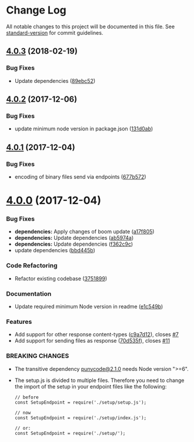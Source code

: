 # Change Log

All notable changes to this project will be documented in this file. See [standard-version](https://github.com/conventional-changelog/standard-version) for commit guidelines.

<a name="4.0.3"></a>
## [4.0.3](https://github.com/micromata/http-fake-backend/compare/4.0.2...4.0.3) (2018-02-19)


### Bug Fixes

* Update dependencies ([89ebc52](https://github.com/micromata/http-fake-backend/commit/89ebc52))



<a name="4.0.2"></a>
## [4.0.2](https://github.com/micromata/http-fake-backend/compare/4.0.1...4.0.2) (2017-12-06)


### Bug Fixes

* update minimum node version in package.json ([131d0ab](https://github.com/micromata/http-fake-backend/commit/131d0ab))



<a name="4.0.1"></a>
## [4.0.1](https://github.com/micromata/http-fake-backend/compare/4.0.0...4.0.1) (2017-12-04)


### Bug Fixes

* encoding of binary files send via endpoints ([677b572](https://github.com/micromata/http-fake-backend/commit/677b572))



<a name="4.0.0"></a>
# [4.0.0](https://github.com/micromata/http-fake-backend/compare/v3.2.4...v4.0.0) (2017-12-04)


### Bug Fixes

* **dependencies:** Apply changes of boom update ([a17f805](https://github.com/micromata/http-fake-backend/commit/a17f805))
* **dependencies:** Update dependencies ([ab5974a](https://github.com/micromata/http-fake-backend/commit/ab5974a))
* **dependencies:** Update dependencies ([f362c9c](https://github.com/micromata/http-fake-backend/commit/f362c9c))
* update dependencies ([bbd445b](https://github.com/micromata/http-fake-backend/commit/bbd445b))


### Code Refactoring

* Refactor existing codebase ([3751899](https://github.com/micromata/http-fake-backend/commit/3751899))


### Documentation

* Update required minimum Node version in readme ([e1c549b](https://github.com/micromata/http-fake-backend/commit/e1c549b))


### Features

* Add support for other response content-types ([c9a7d12](https://github.com/micromata/http-fake-backend/commit/c9a7d12)), closes [#7](https://github.com/micromata/http-fake-backend/issues/7)
* Add support for sending files as response ([70d535f](https://github.com/micromata/http-fake-backend/commit/70d535f)), closes [#11](https://github.com/micromata/http-fake-backend/issues/11)


### BREAKING CHANGES

* The transitive dependency punycode@2.1.0 needs Node version ">=6".
* The setup.js is divided to multiple files.
Therefore you need to change the import of the setup in your endpoint files
like the following:

    ```
  // before
  const SetupEndpoint = require('./setup/setup.js');

  // now
  const SetupEndpoint = require('./setup/index.js');

  // or:
  const SetupEndpoint = require('./setup/');
  ```
